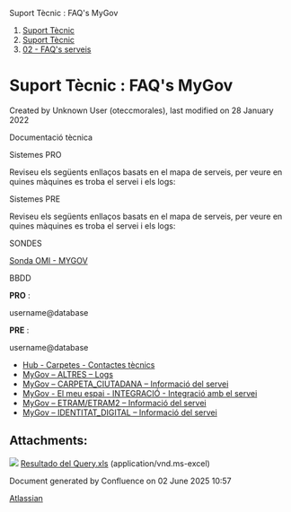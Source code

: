 Suport Tècnic : FAQ's MyGov  

1.  [Suport Tècnic](index.md)
2.  [Suport Tècnic](13893782.md)
3.  [02 - FAQ's serveis](26313393.md)

Suport Tècnic : FAQ's MyGov
===========================

Created by Unknown User (oteccmorales), last modified on 28 January 2022

  

  

Documentació tècnica

Sistemes PRO

Reviseu els següents enllaços basats en el mapa de serveis, per veure en quines màquines es troba el servei i els logs:

  

     

Sistemes PRE

Reviseu els següents enllaços basats en el mapa de serveis, per veure en quines màquines es troba el servei i els logs:

  

     

  

  

  

  

  

SONDES

[Sonda OMI - MYGOV](Sonda-OMI---MYGOV_41519443.md)

BBDD

**PRO** :

username@database

**PRE** :

username@database

*   [Hub - Carpetes - Contactes tècnics](113311829.md)
*   [MyGov – ALTRES – Logs](41519757.md)
*   [MyGov – CARPETA\_CIUTADANA – Informació del servei](41519703.md)
*   [MyGov - El meu espai - INTEGRACIÓ - Integració amb el servei](61931618.md)
*   [MyGov – ETRAM/ETRAM2 – Informació del servei](41519708.md)
*   [MyGov – IDENTITAT\_DIGITAL – Informació del servei](41519713.md)

Attachments:
------------

![](images/icons/bullet_blue.gif) [Resultado del Query.xls](attachments/41519644/41519645.xls) (application/vnd.ms-excel)  

Document generated by Confluence on 02 June 2025 10:57

[Atlassian](http://www.atlassian.com/)